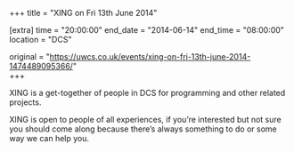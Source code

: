 +++
title = "XING on Fri 13th June 2014"

[extra]
time = "20:00:00"
end_date = "2014-06-14"
end_time = "08:00:00"
location = "DCS"

original = "https://uwcs.co.uk/events/xing-on-fri-13th-june-2014-1474489095366/"    
+++

XING is a get-together of people in DCS for programming and other related projects.

XING is open to people of all experiences, if you’re interested but not sure you should come along because there’s always something to do or some way we can help you.

